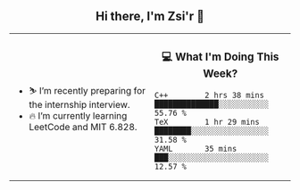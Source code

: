 <h2 align="center"> Hi there, I'm Zsi'r 👋 </h2>

<table>
    <tr>
        <td valign="center" width="50%">
            <ul>
                <li> ⛷️ I’m recently preparing for the internship interview.</li>
                <li> 🔥 I’m currently learning LeetCode and MIT 6.828.</li>
            </ul>
        </td>
       <td valign="top" width="50%">

<h3 align="center"> 💻 What I'm Doing This Week? </h3>

<!--START_SECTION:waka-->
```text
C++        2 hrs 38 mins   ██████████████░░░░░░░░░░░   55.76 % 
TeX        1 hr 29 mins    ████████░░░░░░░░░░░░░░░░░   31.58 % 
YAML       35 mins         ███░░░░░░░░░░░░░░░░░░░░░░   12.57 % 
```
<!--END_SECTION:waka-->
</td></tr>
</table>
